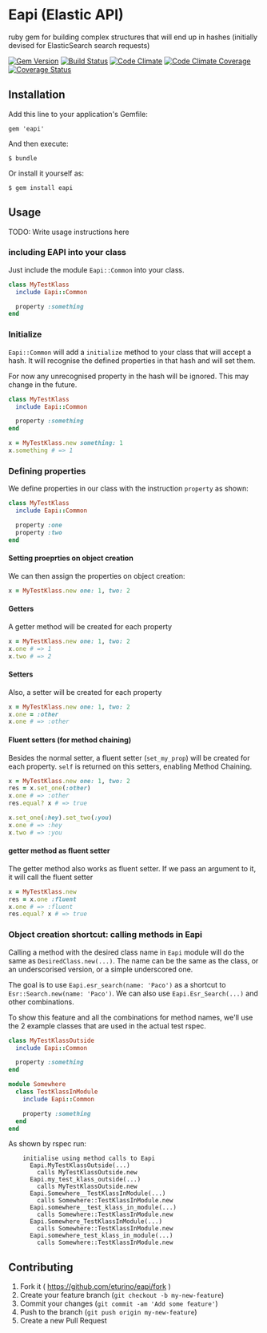 # Eapi (Elastic API)

ruby gem for building complex structures that will end up in hashes (initially devised for ElasticSearch search requests)

[![Gem Version](https://badge.fury.io/rb/eapi.svg)](http://badge.fury.io/rb/eapi)
[![Build Status](https://travis-ci.org/eturino/eapi.svg?branch=master)](https://travis-ci.org/eturino/eapi)
[![Code Climate](https://codeclimate.com/github/eturino/eapi.png)](https://codeclimate.com/github/eturino/eapi)
[![Code Climate Coverage](https://codeclimate.com/github/eturino/eapi/coverage.png)](https://codeclimate.com/github/eturino/eapi)
[![Coverage Status](https://coveralls.io/repos/eturino/eapi/badge.png)](https://coveralls.io/r/eturino/eapi)

## Installation

Add this line to your application's Gemfile:

    gem 'eapi'

And then execute:

    $ bundle

Or install it yourself as:

    $ gem install eapi

## Usage

TODO: Write usage instructions here

### including EAPI into your class

Just include the module `Eapi::Common` into your class.

```ruby    
class MyTestKlass
  include Eapi::Common

  property :something
end
```

### Initialize

`Eapi::Common` will add a `initialize` method to your class that will accept a hash. It will recognise the defined properties in that hash and will set them. 

For now any unrecognised property in the hash will be ignored. This may change in the future.

```ruby    
class MyTestKlass
  include Eapi::Common

  property :something
end

x = MyTestKlass.new something: 1
x.something # => 1
```

### Defining properties

We define properties in our class with the instruction `property` as shown:

```ruby
class MyTestKlass
  include Eapi::Common

  property :one
  property :two
end
```
#### Setting proeprties on object creation
We can then assign the properties on object creation:
```ruby
x = MyTestKlass.new one: 1, two: 2
```
#### Getters

A getter method will be created for each property
```ruby
x = MyTestKlass.new one: 1, two: 2
x.one # => 1
x.two # => 2
```

#### Setters

Also, a setter will be created for each property
```ruby
x = MyTestKlass.new one: 1, two: 2
x.one = :other
x.one # => :other
```

#### Fluent setters (for method chaining)
Besides the normal setter, a fluent setter (`set_my_prop`) will be created for each property. `self` is returned on this setters, enabling Method Chaining.

```ruby
x = MyTestKlass.new one: 1, two: 2
res = x.set_one(:other)
x.one # => :other
res.equal? x # => true

x.set_one(:hey).set_two(:you)
x.one # => :hey
x.two # => :you
```

#### getter method as fluent setter

The getter method also works as fluent setter. If we pass an argument to it, it will call the fluent setter
```ruby
x = MyTestKlass.new
res = x.one :fluent
x.one # => :fluent
res.equal? x # => true
```

### Object creation shortcut: calling methods in Eapi

Calling a method with the desired class name in `Eapi` module will do the same as `DesiredClass.new(...)`. The name can be the same as the class, or an underscorised version, or a simple underscored one.  

The goal is to use `Eapi.esr_search(name: 'Paco')` as a shortcut to `Esr::Search.new(name: 'Paco')`. We can also use `Eapi.Esr_Search(...)` and other combinations.

To show this feature and all the combinations for method names, we'll use the 2 example classes that are used in the actual test rspec.

```ruby
class MyTestKlassOutside
  include Eapi::Common

  property :something
end

module Somewhere
  class TestKlassInModule
    include Eapi::Common

    property :something
  end
end
```

As shown by rspec run:

```
    initialise using method calls to Eapi
      Eapi.MyTestKlassOutside(...)
        calls MyTestKlassOutside.new
      Eapi.my_test_klass_outside(...)
        calls MyTestKlassOutside.new
      Eapi.Somewhere__TestKlassInModule(...)
        calls Somewhere::TestKlassInModule.new
      Eapi.somewhere__test_klass_in_module(...)
        calls Somewhere::TestKlassInModule.new
      Eapi.Somewhere_TestKlassInModule(...)
        calls Somewhere::TestKlassInModule.new
      Eapi.somewhere_test_klass_in_module(...)
        calls Somewhere::TestKlassInModule.new
```



## Contributing

1. Fork it ( https://github.com/eturino/eapi/fork )
2. Create your feature branch (`git checkout -b my-new-feature`)
3. Commit your changes (`git commit -am 'Add some feature'`)
4. Push to the branch (`git push origin my-new-feature`)
5. Create a new Pull Request
